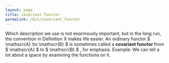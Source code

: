 ```yaml
---
layout: page
title: covariant functor
permalink: /bct/covariant_functor
---
```

Which description we use is not enormously important, but in the long run, the convention in Definition X makes life easier. An ordinary functor $ \mathscr{A} \to \mathscr{B} $ is sometimes called a **covariant functor** from $ \mathscr{A} $ to $ \mathscr{B} $ , for emphasis. Example: We can tell a lot about a space by examining the functions on it.
